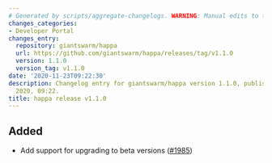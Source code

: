 ```yaml
---
# Generated by scripts/aggregate-changelogs. WARNING: Manual edits to this files will be overwritten.
changes_categories:
- Developer Portal
changes_entry:
  repository: giantswarm/happa
  url: https://github.com/giantswarm/happa/releases/tag/v1.1.0
  version: 1.1.0
  version_tag: v1.1.0
date: '2020-11-23T09:22:30'
description: Changelog entry for giantswarm/happa version 1.1.0, published on 23 November
  2020, 09:22.
title: happa release v1.1.0
---
```


## Added

- Add support for upgrading to beta versions ([#1985](https://github.com/giantswarm/happa/pull/1985))

